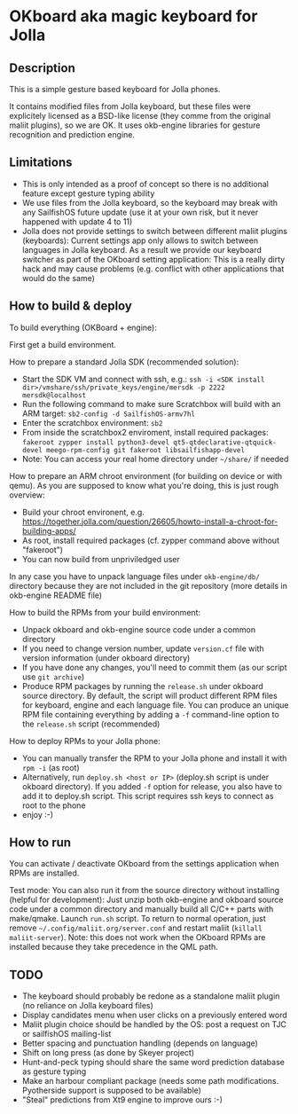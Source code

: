 OKboard aka magic keyboard for Jolla
====================================

Description
-----------
This is a simple gesture based keyboard for Jolla phones.

It contains modified files from Jolla keyboard, but these files were explicitely licensed as a BSD-like license (they comme from the original maliit plugins), so we are OK.
It uses okb-engine libraries for gesture recognition and prediction engine.

Limitations
-----------
* This is only intended as a proof of concept so there is no additional feature except gesture typing ability
* We use files from the Jolla keyboard, so the keyboard may break with any SailfishOS future update (use it at your own risk, but it never happened with update 4 to 11)
* Jolla does not provide settings to switch between different maliit plugins (keyboards): Current settings app only allows to switch between languages in Jolla keyboard. As a result we provide our keyboard switcher as part of the OKboard setting application: This is a really dirty hack and may cause problems (e.g. conflict with other applications that would do the same)

How to build & deploy
---------------------
To build everything (OKBoard + engine):

First get a build environment.

How to prepare a standard Jolla SDK (recommended solution):
* Start the SDK VM and connect with ssh, e.g.: `ssh -i <SDK install dir>/vmshare/ssh/private_keys/engine/mersdk -p 2222 mersdk@localhost`
* Run the following command to make sure Scratchbox will build with an ARM target: `sb2-config -d SailfishOS-armv7hl`
* Enter the scratchbox environment: `sb2`
* From inside the scratchbox2 enviroment, install required packages: `fakeroot zypper install python3-devel qt5-qtdeclarative-qtquick-devel meego-rpm-config git fakeroot libsailfishapp-devel`
* Note: You can access your real home directory under `~/share/` if needed

How to prepare an ARM chroot environment (for building on device or with qemu). As you are supposed to know what you're doing, this is just rough overview:
* Build your chroot environent, e.g. https://together.jolla.com/question/26605/howto-install-a-chroot-for-building-apps/
* As root, install required packages (cf. zypper command above without "fakeroot")
* You can now build from unpriviledged user

In any case you have to unpack language files under `okb-engine/db/` directory because they are not included in the git repository (more details in okb-engine README file)

How to build the RPMs from your build environment:
* Unpack okboard and okb-engine source code under a common directory
* If you need to change version number, update `version.cf` file with version information (under okboard directory)
* If you have done any changes, you'll need to commit them (as our script use `git archive`)
* Produce RPM packages by running the `release.sh` under okboard source directory.
  By default, the script will product different RPM files for keyboard, engine and each language file.
  You can produce an unique RPM file containing everything by adding a `-f` command-line option to the `release.sh` script (recommended)

How to deploy RPMs to your Jolla phone:
* You can manually transfer the RPM to your Jolla phone and install it with `rpm -i` (as root)
* Alternatively, run `deploy.sh <host or IP>` (deploy.sh script is under okboard directory). If you added `-f` option for release, you also have to add it to deploy.sh script. This script requires ssh keys to connect as root to the phone
* enjoy :-)

How to run
----------
You can activate / deactivate OKboard from the settings application when RPMs are installed.

Test mode: You can also run it from the source directory without installing (helpful for development):
Just unzip both okb-engine and okboard source code under a common directory and manually build all C/C++ parts with make/qmake.
Launch `run.sh` script.
To return to normal operation, just remove `~/.config/maliit.org/server.conf` and restart maliit (`killall maliit-server`).
Note: this does not work when the OKboard RPMs are installed because they take precedence in the QML path.

TODO
----
* The keyboard should probably be redone as a standalone maliit plugin (no reliance on Jolla keyboard files)
* Display candidates menu when user clicks on a previously entered word
* Maliit plugin choice should be handled by the OS: post a request on TJC or sailfishOS mailing-list
* Better spacing and punctuation handling (depends on language)
* Shift on long press (as done by Skeyer project)
* Hunt-and-peck typing should share the same word prediction database as gesture typing
* Make an harbour compliant package (needs some path modifications. Pyotherside support is supposed to be available)
* "Steal" predictions from Xt9 engine to improve ours :-)
